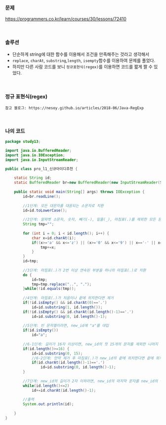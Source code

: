 ### 문제
https://programmers.co.kr/learn/courses/30/lessons/72410

<br>

### 솔루션

- 단순하게 string에 대한 함수를 이용해서 조건을 만족해주는 것라고 생각해서
- `replace`, `charAt`, `substring`,`length`, `isempty`함수를 이용하여 문제를 풀었다.
- 하지만 다른 사람 코드를 보니 `정규표현식(regex)`를 이용하면 코드를 짧게 짤 수 있었다.

<br>

### 정규 표현식(regex)
```
참고 블로그: https://nesoy.github.io/articles/2018-06/Java-RegExp
```

<br>

### 나의 코드

```java
package study13;

import java.io.BufferedReader;
import java.io.IOException;
import java.io.InputStreamReader;

public class pro_l1_신규아이디추천 {
	
	static String id;
	static BufferedReader br=new BufferedReader(new InputStreamReader(System.in));
	
	public static void main(String[] args) throws IOException {
		id=br.readLine();
		
		//1단계: 모든 대문자를 대응되는 소문자로 치환
		id=id.toLowerCase();
		
		//2단계: 알파벳 소문자, 숫자, 빼기(-), 밑줄(_), 마침표(.)를 제외한 모든 문자를 제거
		String tmp="";
		
		for (int i = 0; i < id.length(); i++) {
			char x=id.charAt(i);
			if((x>='a' && x<='z') || (x>='0' && x<='9') || x=='-' || x=='_' || x=='.') {
				tmp+=x;
			}
		}
		id=tmp;
		
		//3단계: 마침표(.)가 2번 이상 연속된 부분을 하나의 마침표(.)로 치환
		do {
			id=tmp;
			tmp=tmp.replace("..", ".");
		}while(!id.equals(tmp));
		
		//4단계: 마침표(.)가 처음이나 끝에 위치한다면 제거
		if(!id.isEmpty() && id.charAt(0)=='.') 
			id=id.substring(1, id.length());
		if(!id.isEmpty() && id.charAt(id.length()-1)=='.') 
			id=id.substring(0, id.length()-1);
		
		//5단계: 빈 문자열이라면, new_id에 "a"를 대입
		if(id.isEmpty()) 
			id="a";
		
		//6-1단계: 길이가 16자 이상이면, new_id의 첫 15개의 문자를 제외한 나머지 문자들을 모두 제거
		if(id.length()>=16) {
			id=id.substring(0, 15);
			//6-2단계: 만약 제거 후 마침표(.)가 new_id의 끝에 위치한다면 끝에 위치한 마침표(.) 문자를 제거
			if(id.charAt(id.length()-1)=='.') 
				id=id.substring(0, id.length()-1);
		}
		
		//7단계: new_id의 길이가 2자 이하라면, new_id의 마지막 문자를 new_id의 길이가 3이 될 때까지 반복해서 끝에 붙임
		while(id.length()<=2) 
			id+=id.charAt(id.length()-1);
		
		//출력
		System.out.println(id);
		
	}
}

```
